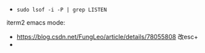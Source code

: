 * `sudo lsof -i -P | grep LISTEN`

iterm2 emacs mode:


* https://blog.csdn.net/FungLeo/article/details/78055808 改esc+
* 
